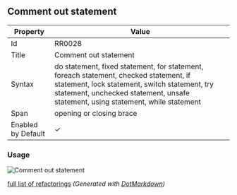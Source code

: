 ## Comment out statement

| Property           | Value                                                                                                                                                                                                                      |
| ------------------ | -------------------------------------------------------------------------------------------------------------------------------------------------------------------------------------------------------------------------- |
| Id                 | RR0028                                                                                                                                                                                                                     |
| Title              | Comment out statement                                                                                                                                                                                                      |
| Syntax             | do statement, fixed statement, for statement, foreach statement, checked statement, if statement, lock statement, switch statement, try statement, unchecked statement, unsafe statement, using statement, while statement |
| Span               | opening or closing brace                                                                                                                                                                                                   |
| Enabled by Default | &#x2713;                                                                                                                                                                                                                   |

### Usage

![Comment out statement](../../images/refactorings/CommentOutStatement.png)

[full list of refactorings](Refactorings.md)
*\(Generated with [DotMarkdown](http://github.com/JosefPihrt/DotMarkdown)\)*